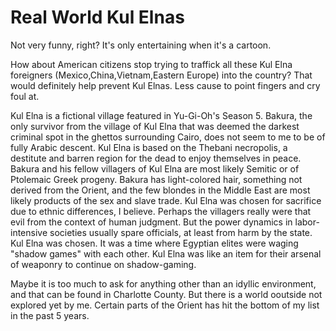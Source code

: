 # Real World Kul Elnas 

Not very funny, right? It's only entertaining when it's a cartoon. 

How about American citizens stop trying to traffick all these 
Kul Elna foreigners (Mexico,China,Vietnam,Eastern Europe) into the country? 
That would definitely help prevent Kul Elnas. Less cause to point fingers and 
cry foul at. 

Kul Elna is a fictional village featured in Yu-Gi-Oh's Season 5. Bakura, the 
only survivor from the village of Kul Elna that was deemed the darkest criminal 
spot in the ghettos surrounding Cairo, does not seem to me to be of fully Arabic descent. 
Kul Elna is based on the Thebani necropolis, a destitute and barren region for the dead 
to enjoy themselves in peace. Bakura and his fellow villagers of Kul Elna are most likely 
Semitic or of Ptolemaic Greek progeny. Bakura has light-colored hair, something not derived 
from the Orient, and the few blondes in the Middle East are most likely products of the sex 
and slave trade. Kul Elna was chosen for sacrifice due to ethnic differences, I believe. 
Perhaps the villagers really were that evil from the context of human judgment. But the 
power dynamics in labor-intensive societies usually spare officials, at least from harm by the 
state. Kul Elna was chosen. It was a time where Egyptian elites were waging "shadow games" 
with each other. Kul Elna was like an item for their arsenal of weaponry to continue on 
shadow-gaming. 

Maybe it is too much to ask for anything other than an idyllic environment, and that can be 
found in Charlotte County. But there is a world ooutside not explored yet by me. Certain parts 
of the Orient has hit the bottom of my list in the past 5 years. 

